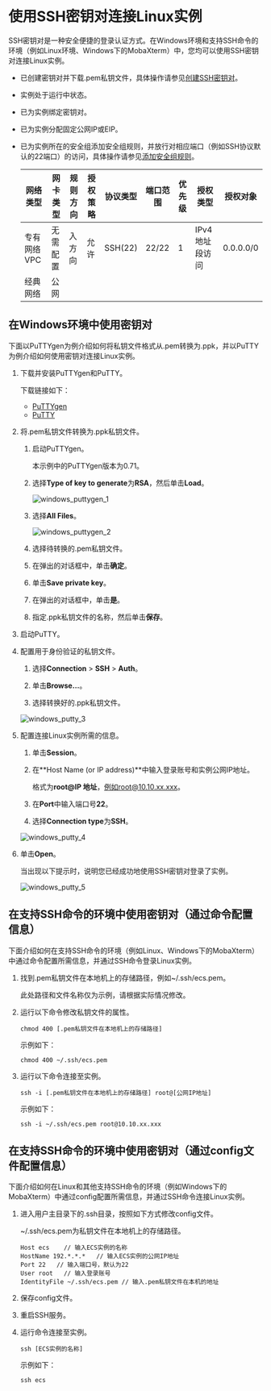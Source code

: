 # 使用SSH密钥对连接Linux实例

SSH密钥对是一种安全便捷的登录认证方式。在Windows环境和支持SSH命令的环境（例如Linux环境、Windows下的MobaXterm）中，您均可以使用SSH密钥对连接Linux实例。

-   已创建密钥对并下载.pem私钥文件，具体操作请参见[创建SSH密钥对](/intl.zh-CN/安全/SSH密钥对/使用SSH密钥对/创建SSH密钥对.md)。
-   实例处于运行中状态。
-   已为实例绑定密钥对。
-   已为实例分配固定公网IP或EIP。
-   已为实例所在的安全组添加安全组规则，并放行对相应端口（例如SSH协议默认的22端口）的访问，具体操作请参见[添加安全组规则](/intl.zh-CN/安全/安全组/添加安全组规则.md)。

    |网络类型|网卡类型|规则方向|授权策略|协议类型|端口范围|优先级|授权类型|授权对象|
    |----|----|----|----|----|----|---|----|----|
    |专有网络VPC|无需配置|入方向|允许|SSH\(22\)|22/22|1|IPv4地址段访问|0.0.0.0/0|
    |经典网络|公网|


## 在Windows环境中使用密钥对

下面以PuTTYgen为例介绍如何将私钥文件格式从.pem转换为.ppk，并以PuTTY为例介绍如何使用密钥对连接Linux实例。

1.  下载并安装PuTTYgen和PuTTY。

    下载链接如下：

    -   [PuTTYgen](https://the.earth.li/~sgtatham/putty/latest/w64/puttygen.exe)
    -   [PuTTY](https://the.earth.li/~sgtatham/putty/latest/w64/putty.exe)
2.  将.pem私钥文件转换为.ppk私钥文件。

    1.  启动PuTTYgen。

        本示例中的PuTTYgen版本为0.71。

    2.  选择**Type of key to generate**为**RSA**，然后单击**Load**。

        ![windows_puttygen_1](https://static-aliyun-doc.oss-cn-hangzhou.aliyuncs.com/assets/img/zh-CN/1904359951/p51179.png)

    3.  选择**All Files**。

        ![windows_puttygen_2](https://static-aliyun-doc.oss-cn-hangzhou.aliyuncs.com/assets/img/zh-CN/1904359951/p5188.png)

    4.  选择待转换的.pem私钥文件。

    5.  在弹出的对话框中，单击**确定**。

    6.  单击**Save private key**。

    7.  在弹出的对话框中，单击**是**。

    8.  指定.ppk私钥文件的名称，然后单击**保存**。

3.  启动PuTTY。

4.  配置用于身份验证的私钥文件。

    1.  选择**Connection** \> **SSH** \> **Auth**。

    2.  单击**Browse…**。

    3.  选择转换好的.ppk私钥文件。

    ![windows_putty_3](https://static-aliyun-doc.oss-cn-hangzhou.aliyuncs.com/assets/img/zh-CN/1904359951/p5191.png)

5.  配置连接Linux实例所需的信息。

    1.  单击**Session**。

    2.  在**Host Name \(or IP address\)**中输入登录账号和实例公网IP地址。

        格式为**root@IP 地址**，例如root@10.10.xx.xxx。

    3.  在**Port**中输入端口号**22**。

    4.  选择**Connection type**为**SSH**。

    ![windows_putty_4](https://static-aliyun-doc.oss-cn-hangzhou.aliyuncs.com/assets/img/zh-CN/1904359951/p5192.png)

6.  单击**Open**。

    当出现以下提示时，说明您已经成功地使用SSH密钥对登录了实例。

    ![windows_putty_5](https://static-aliyun-doc.oss-cn-hangzhou.aliyuncs.com/assets/img/zh-CN/1904359951/p51203.png)


## 在支持SSH命令的环境中使用密钥对（通过命令配置信息）

下面介绍如何在支持SSH命令的环境（例如Linux、Windows下的MobaXterm）中通过命令配置所需信息，并通过SSH命令登录Linux实例。

1.  找到.pem私钥文件在本地机上的存储路径，例如~/.ssh/ecs.pem。

    此处路径和文件名称仅为示例，请根据实际情况修改。

2.  运行以下命令修改私钥文件的属性。

    ```
    chmod 400 [.pem私钥文件在本地机上的存储路径]
    ```

    示例如下：

    ```
    chmod 400 ~/.ssh/ecs.pem
    ```

3.  运行以下命令连接至实例。

    ```
    ssh -i [.pem私钥文件在本地机上的存储路径] root@[公网IP地址]
    ```

    示例如下：

    ```
    ssh -i ~/.ssh/ecs.pem root@10.10.xx.xxx
    ```


## 在支持SSH命令的环境中使用密钥对（通过config文件配置信息）

下面介绍如何在Linux和其他支持SSH命令的环境（例如Windows下的MobaXterm）中通过config配置所需信息，并通过SSH命令连接Linux实例。

1.  进入用户主目录下的.ssh目录，按照如下方式修改config文件。

    ~/.ssh/ecs.pem为私钥文件在本地机上的存储路径。

    ```
    Host ecs    // 输入ECS实例的名称
    HostName 192.*.*.*   // 输入ECS实例的公网IP地址
    Port 22   // 输入端口号，默认为22
    User root   // 输入登录账号
    IdentityFile ~/.ssh/ecs.pem // 输入.pem私钥文件在本机的地址
    ```

2.  保存config文件。

3.  重启SSH服务。

4.  运行命令连接至实例。

    ```
    ssh [ECS实例的名称]
    ```

    示例如下：

    ```
    ssh ecs
    ```


